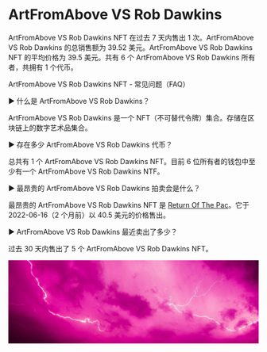 # ArtFromAbove VS Rob Dawkins

ArtFromAbove VS Rob Dawkins NFT 在过去 7 天内售出 1 次。ArtFromAbove VS Rob Dawkins 的总销售额为 39.52 美元。ArtFromAbove VS Rob Dawkins NFT 的平均价格为 39.5 美元。共有 6 个 ArtFromAbove VS Rob Dawkins 所有者，共拥有 1 个代币。

ArtFromAbove VS Rob Dawkins NFT - 常见问题（FAQ）

▶ 什么是 ArtFromAbove VS Rob Dawkins？

ArtFromAbove VS Rob Dawkins 是一个 NFT（不可替代令牌）集合。存储在区块链上的数字艺术品集合。

▶ 存在多少 ArtFromAbove VS Rob Dawkins 代币？

总共有 1 个 ArtFromAbove VS Rob Dawkins NFT。目前 6 位所有者的钱包中至少有一个 ArtFromAbove VS Rob Dawkins NTF。

▶ 最昂贵的 ArtFromAbove VS Rob Dawkins 拍卖会是什么？

最昂贵的 ArtFromAbove VS Rob Dawkins NFT 是 [Return Of The Pac](https://www.nft-stats.com/asset/0x1590be4a1f8b1c35052eb49ca7cadecd5d824a87/1)。它于 2022-06-16（2 个月前）以 40.5 美元的价格售出。

▶ ArtFromAbove VS Rob Dawkins 最近卖出了多少？

过去 30 天内售出了 5 个 ArtFromAbove VS Rob Dawkins NFT。

![1080x360](1080x360.jpg)


